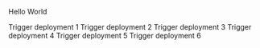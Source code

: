 Hello World

Trigger deployment 1
Trigger deployment 2
Trigger deployment 3
Trigger deployment 4
Trigger deployment 5
Trigger deployment 6
